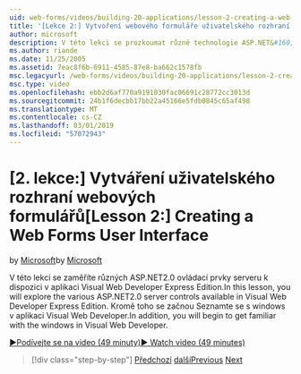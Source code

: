 ```yaml
---
uid: web-forms/videos/building-20-applications/lesson-2-creating-a-web-forms-user-interface
title: '[Lekce 2:] Vytvoření webového formuláře uživatelského rozhraní | Dokumentace Microsoftu'
author: microsoft
description: V této lekci se prozkoumat různé technologie ASP.NET&#160;2.0 serverové ovládací prvky k dispozici v aplikaci Visual Web Developer Express Edition. Kromě toho bude zahájeno...
ms.author: riande
ms.date: 11/25/2005
ms.assetid: 7eac8f6b-6911-4585-87e8-ba662c1578fb
msc.legacyurl: /web-forms/videos/building-20-applications/lesson-2-creating-a-web-forms-user-interface
msc.type: video
ms.openlocfilehash: ebb2d6af770a9191030fac06691c28772cc3013d
ms.sourcegitcommit: 24b1f6decbb17bb22a45166e5fdb0845c65af498
ms.translationtype: MT
ms.contentlocale: cs-CZ
ms.lasthandoff: 03/01/2019
ms.locfileid: "57072943"
---
```

<a name="lesson-2-creating-a-web-forms-user-interface"></a><span data-ttu-id="36591-104">[2. lekce:] Vytváření uživatelského rozhraní webových formulářů</span><span class="sxs-lookup"><span data-stu-id="36591-104">[Lesson 2:] Creating a Web Forms User Interface</span></span>
====================
<span data-ttu-id="36591-105">by [Microsoft](https://github.com/microsoft)</span><span class="sxs-lookup"><span data-stu-id="36591-105">by [Microsoft](https://github.com/microsoft)</span></span>

<span data-ttu-id="36591-106">V této lekci se zaměříte různých ASP.NET2.0 ovládací prvky serveru k dispozici v aplikaci Visual Web Developer Express Edition.</span><span class="sxs-lookup"><span data-stu-id="36591-106">In this lesson, you will explore the various ASP.NET2.0 server controls available in Visual Web Developer Express Edition.</span></span> <span data-ttu-id="36591-107">Kromě toho se začnou Seznamte se s windows v aplikaci Visual Web Developer.</span><span class="sxs-lookup"><span data-stu-id="36591-107">In addition, you will begin to get familiar with the windows in Visual Web Developer.</span></span>

[<span data-ttu-id="36591-108">&#9654;Podívejte se na video (49 minuty)</span><span class="sxs-lookup"><span data-stu-id="36591-108">&#9654; Watch video (49 minutes)</span></span>](https://channel9.msdn.com/Blogs/ASP-NET-Site-Videos/lesson-2-creating-a-web-forms-user-interface)

> [!div class="step-by-step"]
> <span data-ttu-id="36591-109">[Předchozí](lesson-1-getting-started-with-visual-web-developer-express.md)
> [další](lesson-3-understanding-more-about-events-and-postback.md)</span><span class="sxs-lookup"><span data-stu-id="36591-109">[Previous](lesson-1-getting-started-with-visual-web-developer-express.md)
[Next](lesson-3-understanding-more-about-events-and-postback.md)</span></span>
